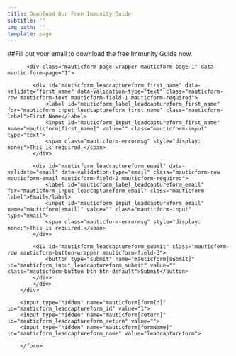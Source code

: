 ```yaml
---
title: Download Our Free Immunity Guide!
subtitle: ''
img_path: ''
template: page
---
```

##Fill out your email to download the free Immunity Guide now.
<div>
<style type="text/css" scoped>
    .mauticform_wrapper { max-width: 600px; margin: 10px auto; }
    .mauticform-innerform {}
    .mauticform-post-success {}
    .mauticform-name { font-weight: bold; font-size: 1.5em; margin-bottom: 3px; }
    .mauticform-description { margin-top: 2px; margin-bottom: 10px; }
    .mauticform-error { margin-bottom: 10px; color: red; }
    .mauticform-message { margin-bottom: 10px;color: green; }
    .mauticform-row { display: block; margin-bottom: 20px; }
    .mauticform-label { font-size: 1.1em; display: block; font-weight: bold; margin-bottom: 5px; }
    .mauticform-row.mauticform-required .mauticform-label:after { color: #e32; content: " *"; display: inline; }
    .mauticform-helpmessage { display: block; font-size: 0.9em; margin-bottom: 3px; }
    .mauticform-errormsg { display: block; color: red; margin-top: 2px; }
    .mauticform-selectbox, .mauticform-input, .mauticform-textarea { width: 100%; padding: 0.5em 0.5em; border: 1px solid #CCC; background: #fff; box-shadow: 0px 0px 0px #fff inset; border-radius: 4px; box-sizing: border-box; }
    .mauticform-checkboxgrp-row {}
    .mauticform-checkboxgrp-label { font-weight: normal; }
    .mauticform-checkboxgrp-checkbox {}
    .mauticform-radiogrp-row {}
    .mauticform-radiogrp-label { font-weight: normal; }
    .mauticform-radiogrp-radio {}
    .mauticform-button-wrapper .mauticform-button.btn-default, .mauticform-pagebreak-wrapper .mauticform-pagebreak.btn-default { color: #5d6c7c;background-color: #ffffff;border-color: #dddddd;}
    .mauticform-button-wrapper .mauticform-button, .mauticform-pagebreak-wrapper .mauticform-pagebreak { display: inline-block;margin-bottom: 0;font-weight: 600;text-align: center;vertical-align: middle;cursor: pointer;background-image: none;border: 1px solid transparent;white-space: nowrap;padding: 6px 12px;font-size: 13px;line-height: 1.3856;border-radius: 3px;-webkit-user-select: none;-moz-user-select: none;-ms-user-select: none;user-select: none;}
    .mauticform-button-wrapper .mauticform-button.btn-default[disabled], .mauticform-pagebreak-wrapper .mauticform-pagebreak.btn-default[disabled] { background-color: #ffffff; border-color: #dddddd; opacity: 0.75; cursor: not-allowed; }
    .mauticform-pagebreak-wrapper .mauticform-button-wrapper {  display: inline; }
</style>
<div id="mauticform_wrapper_leadcaptureform" class="mauticform_wrapper">
    <form autocomplete="false" role="form" method="post" action="http://marketing.kickback.live/form/submit?formId=1" id="mauticform_leadcaptureform" data-mautic-form="leadcaptureform" enctype="multipart/form-data">
        <div class="mauticform-error" id="mauticform_leadcaptureform_error"></div>
        <div class="mauticform-message" id="mauticform_leadcaptureform_message"></div>
        <div class="mauticform-innerform">

            
          <div class="mauticform-page-wrapper mauticform-page-1" data-mautic-form-page="1">

            <div id="mauticform_leadcaptureform_first_name" data-validate="first_name" data-validation-type="text" class="mauticform-row mauticform-text mauticform-field-1 mauticform-required">
                <label id="mauticform_label_leadcaptureform_first_name" for="mauticform_input_leadcaptureform_first_name" class="mauticform-label">First Name</label>
                <input id="mauticform_input_leadcaptureform_first_name" name="mauticform[first_name]" value="" class="mauticform-input" type="text">
                <span class="mauticform-errormsg" style="display: none;">This is required.</span>
            </div>

            <div id="mauticform_leadcaptureform_email" data-validate="email" data-validation-type="email" class="mauticform-row mauticform-email mauticform-field-2 mauticform-required">
                <label id="mauticform_label_leadcaptureform_email" for="mauticform_input_leadcaptureform_email" class="mauticform-label">Email</label>
                <input id="mauticform_input_leadcaptureform_email" name="mauticform[email]" value="" class="mauticform-input" type="email">
                <span class="mauticform-errormsg" style="display: none;">This is required.</span>
            </div>

            <div id="mauticform_leadcaptureform_submit" class="mauticform-row mauticform-button-wrapper mauticform-field-3">
                <button type="submit" name="mauticform[submit]" id="mauticform_input_leadcaptureform_submit" value="" class="mauticform-button btn btn-default">Submit</button>
            </div>
            </div>
        </div>

        <input type="hidden" name="mauticform[formId]" id="mauticform_leadcaptureform_id" value="1">
        <input type="hidden" name="mauticform[return]" id="mauticform_leadcaptureform_return" value="">
        <input type="hidden" name="mauticform[formName]" id="mauticform_leadcaptureform_name" value="leadcaptureform">

        </form>
</div>

